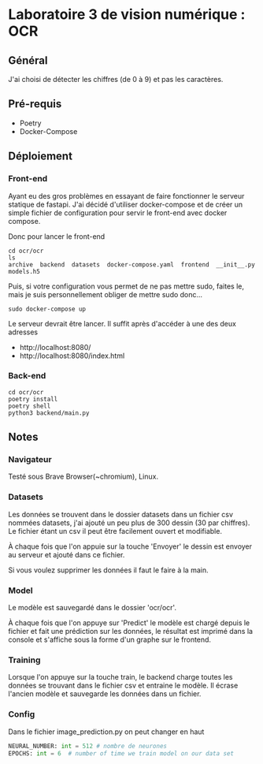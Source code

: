 # Laboratoire 3 de vision numérique : OCR

## Général

J'ai choisi de détecter les chiffres (de 0 à 9) et pas les caractères.

## Pré-requis

- Poetry
- Docker-Compose

## Déploiement

### Front-end

Ayant eu des gros problèmes en essayant de faire fonctionner le serveur statique de fastapi.
J'ai décidé d'utiliser docker-compose et de créer un simple fichier de configuration pour
servir le front-end avec docker compose.

Donc pour lancer le front-end

```console
cd ocr/ocr
ls
archive  backend  datasets  docker-compose.yaml  frontend  __init__.py  models.h5
```

Puis, si votre configuration vous permet de ne pas mettre sudo, faites le, mais
je suis personnellement obliger de mettre sudo donc...

```console
sudo docker-compose up
```

Le serveur devrait être lancer. Il suffit après d'accéder à une des deux adresses

- http://localhost:8080/
- http://localhost:8080/index.html

### Back-end

```console
cd ocr/ocr
poetry install
poetry shell
python3 backend/main.py
```

## Notes

### Navigateur

Testé sous Brave Browser(~chromium), Linux.

### Datasets

Les données se trouvent dans le dossier datasets dans un fichier csv nommées datasets, j'ai ajouté un peu plus de 300 dessin (30 par chiffres). Le fichier étant un csv il peut être facilement ouvert et modifiable.  

À chaque fois que l'on appuie sur la touche 'Envoyer' le dessin est envoyer au serveur et ajouté dans ce fichier.  

Si vous voulez supprimer les données il faut le faire à la main.  

### Model

Le modèle est sauvegardé dans le dossier 'ocr/ocr'.  

À chaque fois que l'on appuye sur 'Predict' le modèle est chargé depuis le fichier et fait une prédiction sur les données, le résultat est imprimé dans la console et s'affiche sous la forme d'un graphe sur le frontend.

### Training

Lorsque l'on appuye sur la touche train, le backend charge toutes les données se trouvant dans le fichier csv et entraine le modèle. Il écrase l'ancien modèle et sauvegarde les données dans un fichier.

### Config

Dans le fichier image_prediction.py on peut changer en haut

```python
NEURAL_NUMBER: int = 512 # nombre de neurones
EPOCHS: int = 6  # number of time we train model on our data set
```

